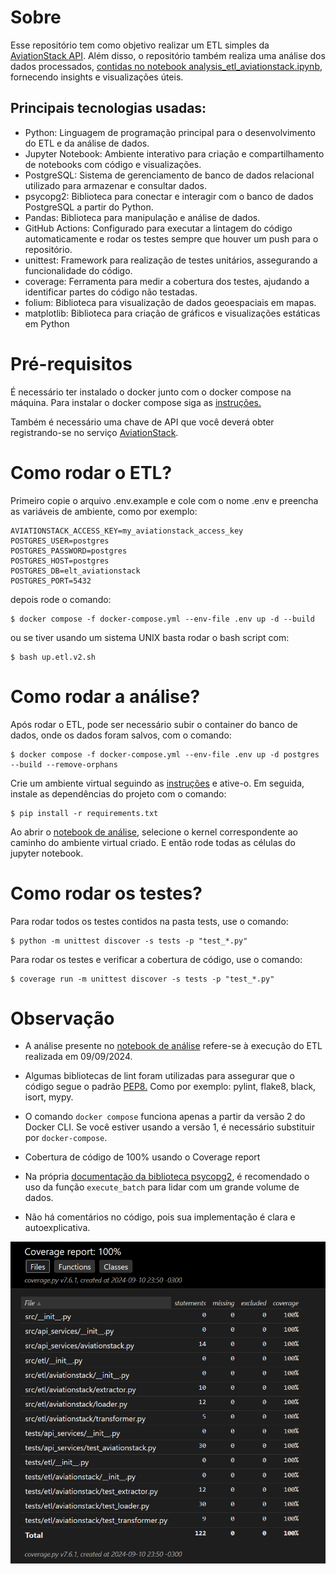 # Sobre

Esse repositório tem como objetivo realizar um ETL simples da [AviationStack API](https://aviationstack.com/). Além disso, o repositório também realiza uma análise dos dados processados, [contidas no notebook analysis_etl_aviationstack.ipynb](./notebooks/analysis_etl_aviationstack.ipynb), fornecendo insights e visualizações úteis.

## Principais tecnologias usadas:

- Python: Linguagem de programação principal para o desenvolvimento do ETL e da análise de dados.
- Jupyter Notebook: Ambiente interativo para criação e compartilhamento de notebooks com código e visualizações.
- PostgreSQL: Sistema de gerenciamento de banco de dados relacional utilizado para armazenar e consultar dados.
- psycopg2: Biblioteca para conectar e interagir com o banco de dados PostgreSQL a partir do Python.
- Pandas: Biblioteca para manipulação e análise de dados.
- GitHub Actions: Configurado para executar a lintagem do código automaticamente e rodar os testes sempre que houver um push para o repositório.
- unittest: Framework para realização de testes unitários, assegurando a funcionalidade do código.
- coverage: Ferramenta para medir a cobertura dos testes, ajudando a identificar partes do código não testadas.
- folium: Biblioteca para visualização de dados geoespaciais em mapas.
- matplotlib: Biblioteca para criação de gráficos e visualizações estáticas em Python

# Pré-requisitos

É necessário ter instalado o docker junto com o docker compose na máquina. Para instalar o docker compose siga as [instruções.](https://docs.docker.com/compose/install/)

Também é necessário uma chave de API que você deverá obter registrando-se no serviço [AviationStack](https://aviationstack.com/documentation).

# Como rodar o ETL?

Primeiro copie o arquivo .env.example e cole com o nome .env e preencha as variáveis de ambiente, como por exemplo: 

```
AVIATIONSTACK_ACCESS_KEY=my_aviationstack_access_key
POSTGRES_USER=postgres
POSTGRES_PASSWORD=postgres
POSTGRES_HOST=postgres
POSTGRES_DB=elt_aviationstack
POSTGRES_PORT=5432
```

depois rode o comando:

```
$ docker compose -f docker-compose.yml --env-file .env up -d --build
```

ou se tiver usando um sistema UNIX basta rodar o bash script com:

```
$ bash up.etl.v2.sh
```

# Como rodar a análise?

Após rodar o ETL, pode ser necessário subir o container do banco de dados, onde os dados foram salvos, com o comando:

```
$ docker compose -f docker-compose.yml --env-file .env up -d postgres --build --remove-orphans
```

Crie um ambiente virtual seguindo as [instruções](https://docs.python.org/3/library/venv.html) e ative-o. Em seguida, instale as dependências do projeto com o comando:

```
$ pip install -r requirements.txt
```

Ao abrir o [notebook de análise](./notebooks/analysis_etl_aviationstack.ipynb), selecione o kernel correspondente ao caminho do ambiente virtual criado. E então rode todas as células do jupyter notebook.

# Como rodar os testes?

Para rodar todos os testes contidos na pasta tests, use o comando:

```
$ python -m unittest discover -s tests -p "test_*.py"
```

Para rodar os testes e verificar a cobertura de código, use o comando:

```
$ coverage run -m unittest discover -s tests -p "test_*.py"
```

# Observação

- A análise presente no [notebook de análise](./notebooks/analysis_etl_aviationstack.ipynb) refere-se à execução do ETL realizada em 09/09/2024.

- Algumas bibliotecas de lint foram utilizadas para assegurar que o código segue o padrão [PEP8.](https://peps.python.org/pep-0008/)
Como por exemplo: pylint, flake8, black, isort, mypy.

- O comando `docker compose` funciona apenas a partir da versão 2 do Docker CLI. Se você estiver usando a versão 1, é necessário substituir por `docker-compose`.

- Cobertura de código de 100% usando o Coverage report

- Na própria [documentação da biblioteca psycopg2](https://www.psycopg.org/docs/extras.html), é recomendado o uso da função `execute_batch` para lidar com um grande volume de dados.

- Não há comentários no código, pois sua implementação é clara e autoexplicativa.

![Coverage report](image.png)